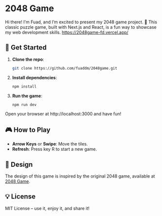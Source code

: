 # 2048 Game

Hi there! I'm Fuad, and I’m excited to present my 2048 game project. 🎉 This classic puzzle game, built with Next.js and React, is a fun way to showcase my web development skills.
https://2048game-fd.vercel.app/

## 🚀 Get Started

1. **Clone the repo**:

   ```bash
   git clone https://github.com/fuaddm/2048game.git

2. **Install dependencies**:

   ```bash
   npm install

3. **Run the game**:

   ```bash
   npm run dev

Open your browser at http://localhost:3000 and have fun!

## 🎮 How to Play

- **Arrow Keys** or **Swipe**: Move the tiles.
- **Refresh**: Press key R to start a new game.

## 🎨 Design

The design of this game is inspired by the original 2048 game, available at [2048 Game](https://play2048.co/).

## 💡 License

MIT License – use it, enjoy it, and share it!
